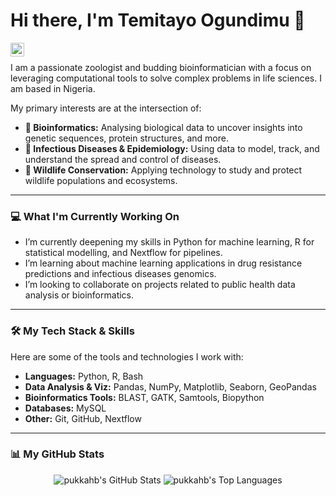 # Hi there, I'm Temitayo Ogundimu 👋

<a href="https://www.linkedin.com/in/oatemitayo/">
  <img align="left" width="22px" src="https://cdn.jsdelivr.net/npm/simple-icons@v3/icons/linkedin.svg" />
</a>
<br/>

I am a passionate zoologist and budding bioinformatician with a focus on leveraging computational tools to solve complex problems in life sciences. I am based in Nigeria.

My primary interests are at the intersection of:
- **🧬 Bioinformatics:** Analysing biological data to uncover insights into genetic sequences, protein structures, and more.
- **🦠 Infectious Diseases & Epidemiology:** Using data to model, track, and understand the spread and control of diseases.
- **🐘 Wildlife Conservation:** Applying technology to study and protect wildlife populations and ecosystems.

---

### 💻 What I'm Currently Working On

* I’m currently deepening my skills in Python for machine learning, R for statistical modelling, and Nextflow for pipelines.
* I’m learning about machine learning applications in drug resistance predictions and infectious diseases genomics.
* I’m looking to collaborate on projects related to public health data analysis or bioinformatics.

---

### 🛠️ My Tech Stack & Skills

Here are some of the tools and technologies I work with:

* **Languages:** Python, R, Bash
* **Data Analysis & Viz:** Pandas, NumPy, Matplotlib, Seaborn, GeoPandas
* **Bioinformatics Tools:** BLAST, GATK, Samtools, Biopython
* **Databases:** MySQL
* **Other:** Git, GitHub, Nextflow

---

### 📊 My GitHub Stats

<p align="center">
  <img src="https://github-readme-stats.vercel.app/api?username=pukkahb&show_icons=true&theme=radical" alt="pukkahb's GitHub Stats" />
  <img src="https://github-readme-stats.vercel.app/api/top-langs/?username=pukkahb&layout=compact&theme=radical" alt="pukkahb's Top Languages" />
</p>

